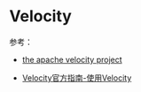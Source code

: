 # Velocity

参考：

- [the apache velocity project](http://velocity.apache.org/engine/devel/developer-guide.html#Using_Velocity)

- [Velocity官方指南-使用Velocity](https://ifeve.com/velocity-velocity/)